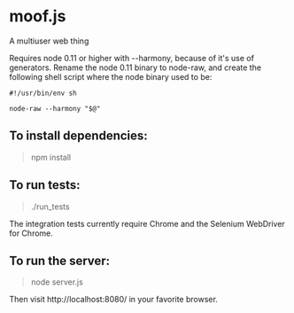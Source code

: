 moof.js
=======

A multiuser web thing

Requires node 0.11 or higher with --harmony, because of it's use of generators. Rename the node 0.11 binary to node-raw, and create the following shell script where the node binary used to be:

    #!/usr/bin/env sh
    
    node-raw --harmony "$@"

To install dependencies:
------------------------

> npm install

To run tests:
-------------

> ./run_tests

The integration tests currently require Chrome and the Selenium WebDriver for Chrome.

To run the server:
------------------

> node server.js

Then visit http://localhost:8080/ in your favorite browser.
